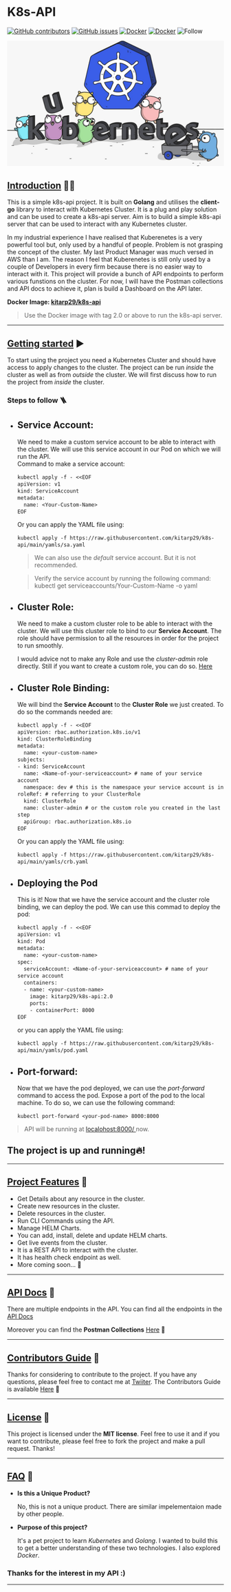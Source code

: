 # **K8s-API**
[![GitHub contributors](https://img.shields.io/github/contributors/kitarp29/k8s-api)](https://github.com/GDSC-DSI/Schedura/graphs/contributors) [![GitHub issues](https://img.shields.io/github/issues/HAC-2020/Aimers)](https://github.com/kitarp29/k8s-api/issues/) 
[![Docker](https://img.shields.io/docker/pulls/kitarp29/k8s-api)](https://hub.docker.com/repository/docker/kitarp29/k8s-api)
[![Docker](https://img.shields.io/docker/stars/kitarp29/k8s-api)](https://hub.docker.com/repository/docker/kitarp29/k8s-api)
![Follow](https://img.shields.io/twitter/follow/kitarp29?label=Follow+Kitarp29&style=social)

<img src="golang.jpeg"></img>

##  <u>**Introduction**</u> 👋🏻

This is a simple k8s-api project. It is built on **Golang** and utilises the **client-go** library to interact with Kubernetes Cluster.
It is a plug and play solution and can be used to create a k8s-api server. Aim is to build a simple k8s-api server that can be used to interact with any Kubernetes cluster.

 In my industrial experience I have realised that Kuberenetes is a very powerful tool but, only used by a handful of people. Problem is not grasping the concept of the cluster. My last Product Manager was much versed in AWS than I am. 
The reason I feel that Kuberenetes is still only used by a couple of Developers in every firm because there is no easier way to interact with it.
This project will provide a bunch of API endpoints to perform various funstions on the cluster. For now, I will have the Postman collections and API docs to achieve it, plan is build a Dashboard on the API later.

**Docker Image: [kitarp29/k8s-api](https://hub.docker.com/repository/docker/kitarp29/k8s-api)**
> Use the Docker image with tag 2.0 or above to run the k8s-api server.
<hr>

## <u>**Getting started**</u> ▶️

To start using the project you need a Kubernetes Cluster and should have access to apply changes to the cluster.
The project can be run *inside* the cluster as well as from *outside* the cluster. We will first discuss how to run the project from *inside* the cluster.
### **Steps to follow** 🪜
- ## **Service Account**:

  We need to make a custom service account to be able to interact with the cluster. We will use this service account in our Pod on which we will run the API.</br>
 Command to make a service account: </br>
    ```
    kubectl apply -f - <<EOF
    apiVersion: v1
    kind: ServiceAccount
    metadata:
      name: <Your-Custom-Name>
    EOF
    ```
  Or you can apply the YAML file using:
  ```
  kubectl apply -f https://raw.githubusercontent.com/kitarp29/k8s-api/main/yamls/sa.yaml
  ```
   > We can also use the *default* service account. But it is not recommended.
  
  > Verify the service account by running the following command: kubectl get serviceaccounts/Your-Custom-Name -o yaml
- ## **Cluster Role**:
  
  We need to make a custom cluster role to be able to interact with the cluster. We will use this cluster role to bind to our **Service Account**. The role should have permission to all the resources in order for the project to run smoothly.
  
  I would advice not to make any Role and use the *cluster-admin* role directly. Still if you want to create a custom role, you can do so. [Here](https://kubernetes.io/docs/reference/access-authn-authz/rbac/)
  </br>

- ## **Cluster Role Binding**:

  We will bind the **Service Account** to the **Cluster Role** we just created. To do so the commands needed are:

  ```
  kubectl apply -f - <<EOF
  apiVersion: rbac.authorization.k8s.io/v1
  kind: ClusterRoleBinding
  metadata:
    name: <your-custom-name>
  subjects:
  - kind: ServiceAccount
    name: <Name-of-your-serviceaccount> # name of your service account
    namespace: dev # this is the namespace your service account is in
  roleRef: # referring to your ClusterRole
    kind: ClusterRole
    name: cluster-admin # or the custom role you created in the last step
    apiGroup: rbac.authorization.k8s.io
  EOF
  ```

  Or you can apply the YAML file using:

  ```
  kubectl apply -f https://raw.githubusercontent.com/kitarp29/k8s-api/main/yamls/crb.yaml
  ```

- ## **Deploying the Pod**

  This is it! Now that we have the service account and the cluster role binding, we can deploy the pod. We can use this commad to deploy the pod:

  ```
  kubectl apply -f - <<EOF 
  apiVersion: v1
  kind: Pod
  metadata:
    name: <your-custom-name>
  spec:
    serviceAccount: <Name-of-your-serviceaccount> # name of your service account
    containers:
    - name: <your-custom-name>
      image: kitarp29/k8s-api:2.0
      ports:
      - containerPort: 8000
  EOF
  ```
  or you can apply the YAML file using:

  ```
  kubectl apply -f https://raw.githubusercontent.com/kitarp29/k8s-api/main/yamls/pod.yaml
  ```
- ## **Port-forward**:
  
  Now that we have the pod deployed, we can use the *port-forward* command to access the pod. Expose a port of the pod to the local machine.
  To do so, we can use the following command:

  ```
  kubectl port-forward <your-pod-name> 8000:8000
  ```
> API will be running at <a href="localhost:8000/"> localohost:8000/ </a> now.
  ## **The project is up and running🔥!**
  <hr>

##  <u>**Project Features**</u> 🤯
  -  Get Details about any resource in the cluster.
  -  Create new resources in the cluster.
  -  Delete resources in the cluster.
  -  Run CLI Commands using the API.
  -  Manage HELM Charts.
  -  You can add, install, delete and update HELM charts.
  -  Get live events from the cluster.
  -  It is a REST API to interact with the cluster.
  -  It has health check endpoint as well.
  -  More coming soon... 🚧

<hr>

##  <u>**API Docs**</u> 📖

  There are multiple endpoints in the API. You can find all the endpoints in the [API Docs](https://github.com/kitarp29/k8s-api/blob/main/API_DOCS.md)

  Moreover you can find the **Postman Collections** [Here](https://www.getpostman.com/collections/b14cdaad336ab81340b5) 📮

  <hr>

  ## <u>**Contributors Guide**</u> 🥰
  
  Thanks for considering to contribute to the project. If you have any questions, please feel free to contact me at [Twiiter](https://twitter.com/kitarp29).
  The Contributors Guide is available [Here](https://github.com/kitarp29/k8s-api/blob/main/CONTRIBUTING.md) 📖

  <hr>

  ## <u>**License**</u> 🍻

  This project is licensed under the **MIT license**. Feel free to use it and if you want to contribute, please feel free to fork the project and make a pull request. Thanks!

  <hr>

  ## <u>**FAQ**</u> 🤔

  - **Is this a Unique Product?**
  
      No, this is not a unique product. There are similar impelementaion made by other people.
  
  - **Purpose of this project?**

     It's a pet project to learn *Kubernetes* and *Golang*. I wanted to build this to get a better understanding of these two technologies. I also explored *Docker*.



### Thanks for the interest in my API :)
<hr>
